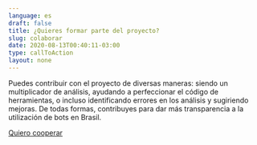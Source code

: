 ```yaml
---
language: es
draft: false
title: ¿Quieres formar parte del proyecto?
slug: colaborar
date: 2020-08-13T00:40:11-03:00
type: callToAction
layout: none
---
```

Puedes contribuir con el proyecto de diversas maneras: siendo un multiplicador de análisis, ayudando a perfeccionar el código de herramientas, o incluso identificando errores en los análisis y sugiriendo mejoras. De todas formas, contribuyes para dar más  transparencia a la utilización de bots en Brasil.

[Quiero cooperar](/colaborar)